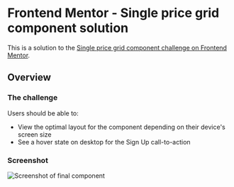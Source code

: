 # Frontend Mentor - Single price grid component solution

This is a solution to the [Single price grid component challenge on Frontend Mentor](https://www.frontendmentor.io/challenges/single-price-grid-component-5ce41129d0ff452fec5abbbc).


## Overview


### The challenge

Users should be able to:

- View the optimal layout for the component depending on their device's screen size
- See a hover state on desktop for the Sign Up call-to-action


### Screenshot

![Screenshot of final component](single-price-grid-component-master\images\single_price_snapshot.jpg)
